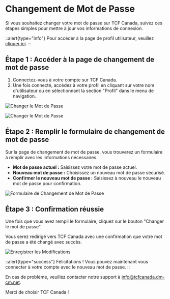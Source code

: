 # Changement de Mot de Passe

Si vous souhaitez changer votre mot de passe sur TCF Canada, suivez ces étapes simples pour mettre à jour vos informations de connexion.

::alert{type="info"}
Pour accéder à la page de profil utilisateur, veuillez [cliquer ici](https://tcfcanada.dm-cm.net/profile).
::

## Étape 1 : Accéder à la page de changement de mot de passe

1. Connectez-vous à votre compte sur TCF Canada.
2. Une fois connecté, accédez à votre profil en cliquant sur votre nom d'utilisateur ou en sélectionnant la section "Profil" dans le menu de navigation.

![Changer le Mot de Passe](/img/authentification/11.png)

![Changer le Mot de Passe](/img/authentification/10.png)

## Étape 2 : Remplir le formulaire de changement de mot de passe

Sur la page de changement de mot de passe, vous trouverez un formulaire à remplir avec les informations nécessaires.

- **Mot de passe actuel :** Saisissez votre mot de passe actuel.
- **Nouveau mot de passe :** Choisissez un nouveau mot de passe sécurisé.
- **Confirmer le nouveau mot de passe :** Saisissez à nouveau le nouveau mot de passe pour confirmation.

![Formulaire de Changement de Mot de Passe](/img/authentification/12.png)

## Étape 3 : Confirmation réussie

Une fois que vous avez rempli le formulaire, cliquez sur le bouton "Changer le mot de passe". 

Vous serez redirigé vers TCF Canada avec une confirmation que votre mot de passe a été changé avec succès.

![Enregistrer les Modifications](/img/authentification/15.png)

::alert{type="success"}
Félicitations ! Vous pouvez maintenant vous connecter à votre compte avec le nouveau mot de passe.
::

En cas de problème, veuillez contacter notre support à info@tcfcanada.dm-cm.net.

Merci de choisir TCF Canada !
